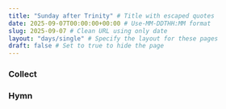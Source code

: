 ```yaml
---
title: "Sunday after Trinity" # Title with escaped quotes
date: 2025-09-07T00:00:00+00:00 # Use-MM-DDTHH:MM format
slug: 2025-09-07 # Clean URL using only date
layout: "days/single" # Specify the layout for these pages
draft: false # Set to true to hide the page
---
```


### Collect


### Hymn